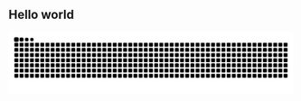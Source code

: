 ## Hello world

<picture>
  <source media="(prefers-color-scheme: dark)" srcset="https://raw.githubusercontent.com/driverspy/driverspy/output/github-snake-dark.svg" />
  <source media="(prefers-color-scheme: light)" srcset="https://raw.githubusercontent.com/driverspy/driverspy/output/github-snake.svg" />
  <img alt="github-snake" src="https://raw.githubusercontent.com/driverspy/driverspy/output/github-snake.svg" />
</picture>